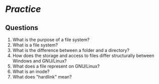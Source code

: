 # *Practice*

## Questions

1. What is the purpose of a file system?
2. What is a file system?
3. What is the difference between a folder and a directory?
4. How does the storage and access to files differ structurally between Windows and GNU/Linux?
5. What does a file represent on GNU/Linux?
6. What is an inode?
7. What does "hardlink" mean?
